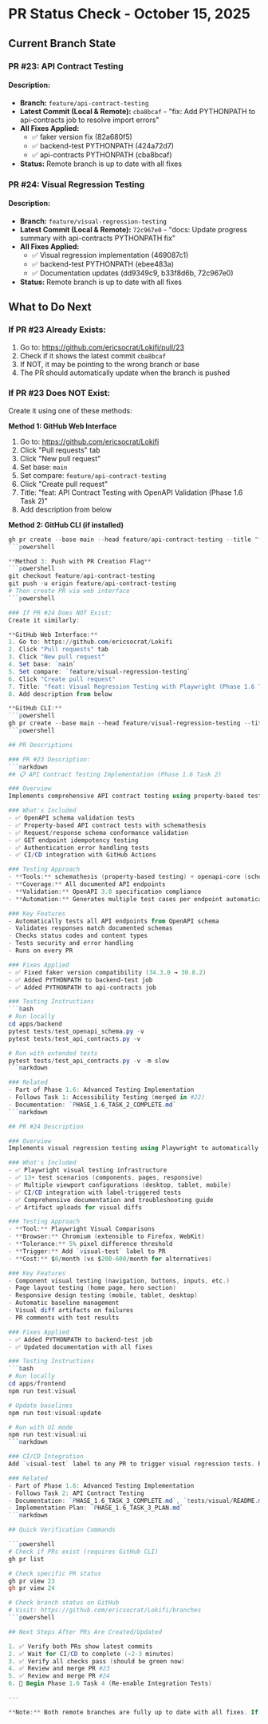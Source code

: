 # PR Status Check - October 15, 2025

## Current Branch State

### PR #23: API Contract Testing

#### Description:
- **Branch:** `feature/api-contract-testing`
- **Latest Commit (Local & Remote):** `cba8bcaf` - "fix: Add PYTHONPATH to api-contracts job to resolve import errors"
- **All Fixes Applied:**
  - ✅ faker version fix (82a680f5)
  - ✅ backend-test PYTHONPATH (424a72d7)
  - ✅ api-contracts PYTHONPATH (cba8bcaf)
- **Status:** Remote branch is up to date with all fixes

### PR #24: Visual Regression Testing

#### Description:
- **Branch:** `feature/visual-regression-testing`
- **Latest Commit (Local & Remote):** `72c967e0` - "docs: Update progress summary with api-contracts PYTHONPATH fix"
- **All Fixes Applied:**
  - ✅ Visual regression implementation (469087c1)
  - ✅ backend-test PYTHONPATH (ebee483a)
  - ✅ Documentation updates (dd9349c9, b33f8d6b, 72c967e0)
- **Status:** Remote branch is up to date with all fixes

## What to Do Next

### If PR #23 Already Exists:
1. Go to: https://github.com/ericsocrat/Lokifi/pull/23
2. Check if it shows the latest commit `cba8bcaf`
3. If NOT, it may be pointing to the wrong branch or base
4. The PR should automatically update when the branch is pushed

### If PR #23 Does NOT Exist:
Create it using one of these methods:

**Method 1: GitHub Web Interface**
1. Go to: https://github.com/ericsocrat/Lokifi
2. Click "Pull requests" tab
3. Click "New pull request"
4. Set base: `main`
5. Set compare: `feature/api-contract-testing`
6. Click "Create pull request"
7. Title: "feat: API Contract Testing with OpenAPI Validation (Phase 1.6 Task 2)"
8. Add description from below

**Method 2: GitHub CLI (if installed)**
```powershell
gh pr create --base main --head feature/api-contract-testing --title "feat: API Contract Testing with OpenAPI Validation (Phase 1.6 Task 2)" --body-file PR_23_DESCRIPTION.md
```powershell

**Method 3: Push with PR Creation Flag**
```powershell
git checkout feature/api-contract-testing
git push -u origin feature/api-contract-testing
# Then create PR via web interface
```powershell

### If PR #24 Does NOT Exist:
Create it similarly:

**GitHub Web Interface:**
1. Go to: https://github.com/ericsocrat/Lokifi
2. Click "Pull requests" tab
3. Click "New pull request"
4. Set base: `main`
5. Set compare: `feature/visual-regression-testing`
6. Click "Create pull request"
7. Title: "feat: Visual Regression Testing with Playwright (Phase 1.6 Task 3)"
8. Add description from below

**GitHub CLI:**
```powershell
gh pr create --base main --head feature/visual-regression-testing --title "feat: Visual Regression Testing with Playwright (Phase 1.6 Task 3)" --body-file PR_24_DESCRIPTION.md
```powershell

## PR Descriptions

### PR #23 Description:
```markdown
## 📋 API Contract Testing Implementation (Phase 1.6 Task 2)

### Overview
Implements comprehensive API contract testing using property-based testing and OpenAPI schema validation.

### What's Included
- ✅ OpenAPI schema validation tests
- ✅ Property-based API contract tests with schemathesis
- ✅ Request/response schema conformance validation
- ✅ GET endpoint idempotency testing
- ✅ Authentication error handling tests
- ✅ CI/CD integration with GitHub Actions

### Testing Approach
- **Tools:** schemathesis (property-based testing) + openapi-core (schema validation)
- **Coverage:** All documented API endpoints
- **Validation:** OpenAPI 3.0 specification compliance
- **Automation:** Generates multiple test cases per endpoint automatically

### Key Features
- Automatically tests all API endpoints from OpenAPI schema
- Validates responses match documented schemas
- Checks status codes and content types
- Tests security and error handling
- Runs on every PR

### Fixes Applied
- ✅ Fixed faker version compatibility (34.3.0 → 30.8.2)
- ✅ Added PYTHONPATH to backend-test job
- ✅ Added PYTHONPATH to api-contracts job

### Testing Instructions
```bash
# Run locally
cd apps/backend
pytest tests/test_openapi_schema.py -v
pytest tests/test_api_contracts.py -v

# Run with extended tests
pytest tests/test_api_contracts.py -v -m slow
```markdown

### Related
- Part of Phase 1.6: Advanced Testing Implementation
- Follows Task 1: Accessibility Testing (merged in #22)
- Documentation: `PHASE_1.6_TASK_2_COMPLETE.md`
```markdown

## PR #24 Description

### Overview
Implements visual regression testing using Playwright to automatically detect UI changes and prevent visual bugs.

### What's Included
- ✅ Playwright visual testing infrastructure
- ✅ 13+ test scenarios (components, pages, responsive)
- ✅ Multiple viewport configurations (desktop, tablet, mobile)
- ✅ CI/CD integration with label-triggered tests
- ✅ Comprehensive documentation and troubleshooting guide
- ✅ Artifact uploads for visual diffs

### Testing Approach
- **Tool:** Playwright Visual Comparisons
- **Browser:** Chromium (extensible to Firefox, WebKit)
- **Tolerance:** 5% pixel difference threshold
- **Trigger:** Add `visual-test` label to PR
- **Cost:** $0/month (vs $200-600/month for alternatives)

### Key Features
- Component visual testing (navigation, buttons, inputs, etc.)
- Page layout testing (home page, hero section)
- Responsive design testing (mobile, tablet, desktop)
- Automatic baseline management
- Visual diff artifacts on failures
- PR comments with test results

### Fixes Applied
- ✅ Added PYTHONPATH to backend-test job
- ✅ Updated documentation with all fixes

### Testing Instructions
```bash
# Run locally
cd apps/frontend
npm run test:visual

# Update baselines
npm run test:visual:update

# Run with UI mode
npm run test:visual:ui
```markdown

### CI/CD Integration
Add `visual-test` label to any PR to trigger visual regression tests. Results and diffs are uploaded as artifacts.

### Related
- Part of Phase 1.6: Advanced Testing Implementation
- Follows Task 2: API Contract Testing
- Documentation: `PHASE_1.6_TASK_3_COMPLETE.md`, `tests/visual/README.md`
- Implementation Plan: `PHASE_1.6_TASK_3_PLAN.md`
```markdown

## Quick Verification Commands

```powershell
# Check if PRs exist (requires GitHub CLI)
gh pr list

# Check specific PR status
gh pr view 23
gh pr view 24

# Check branch status on GitHub
# Visit: https://github.com/ericsocrat/Lokifi/branches
```powershell

## Next Steps After PRs Are Created/Updated

1. ✅ Verify both PRs show latest commits
2. ✅ Wait for CI/CD to complete (~2-3 minutes)
3. ✅ Verify all checks pass (should be green now)
4. ✅ Review and merge PR #23
5. ✅ Review and merge PR #24
6. 🚀 Begin Phase 1.6 Task 4 (Re-enable Integration Tests)

---

**Note:** Both remote branches are fully up to date with all fixes. If PRs don't exist or aren't updating, they may need to be created/recreated via GitHub web interface.
